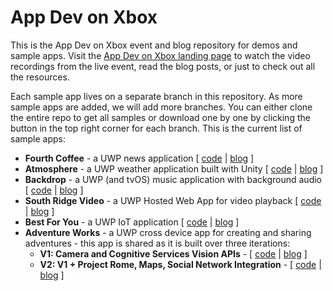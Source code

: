 # App Dev on Xbox


This is the App Dev on Xbox event and blog repository for demos and sample apps. Visit the [App Dev on Xbox landing page](http://aka.ms/xboxappdev) to watch the video recordings from the live event, read the blog posts, or just to check out all the resources. 

Each sample app lives on a separate branch in this repository. As more sample apps are added, we will add more branches. You can either clone the entire repo to get all samples or download one by one by clicking the button in the top right corner for each branch. This is the current list of sample apps:

- **Fourth Coffee** - a UWP news application [ [code](https://github.com/Microsoft/AppDevXbox/tree/news) | [blog](https://blogs.windows.com/buildingapps/2016/09/09/tailoring-your-app-for-xbox-and-the-tv-app-dev-on-xbox-series) ]
- **Atmosphere** - a UWP weather application built with Unity [ [code](https://github.com/Microsoft/AppDevXbox/tree/Atmosphere) | [blog](https://blogs.windows.com/buildingapps/2016/09/15/unity-interop-and-app-extensibility-app-dev-on-xbox-series) ]
- **Backdrop** - a UWP (and tvOS) music application with background audio [ [code](https://github.com/Microsoft/AppDevXbox/tree/Backdrop_music_app) | [blog](https://blogs.windows.com/buildingapps/2016/09/23/background-audio-and-cross-platform-development-with-xamarin-app-dev-on-xbox-series) ]
- **South Ridge Video** - a UWP Hosted Web App for video playback [ [code](https://github.com/Microsoft/AppDevXbox/tree/SouthRidge_video_app) | [blog](https://blogs.windows.com/buildingapps/2016/09/30/uwp-hosted-web-app-on-xbox-one-app-dev-on-xbox-series) ]
- **Best For You** - a UWP IoT application [ [code](https://github.com/Microsoft/AppDevXbox/tree/BestForYou_iot_app) | [blog](https://blogs.windows.com/buildingapps/2016/10/13/internet-of-things-on-the-xbox-app-dev-on-xbox-series) ]
- **Adventure Works** - a UWP cross device app for creating and sharing adventures - this app is shared as it is built over three iterations:
  - **V1: Camera and Cognitive Services Vision APIs** - [ [code](https://github.com/Microsoft/AppDevXbox/tree/AdventureWorks_v1_camera_app) | [blog](https://blogs.windows.com/buildingapps/2016/10/21/camera-apis-with-a-dash-of-cloud-intelligence-in-a-uwp-app-app-dev-on-xbox-series) ]
  - **V2: V1 + Project Rome, Maps, Social Network Integration** - [ [code](https://github.com/Microsoft/AppDevXbox/tree/AdventureWorks_v2_rome_maps_social) | [blog](https://blogs.windows.com/buildingapps/2016/10/27/going-social-project-rome-maps-social-network-integration-app-dev-on-xbox-series) ]

